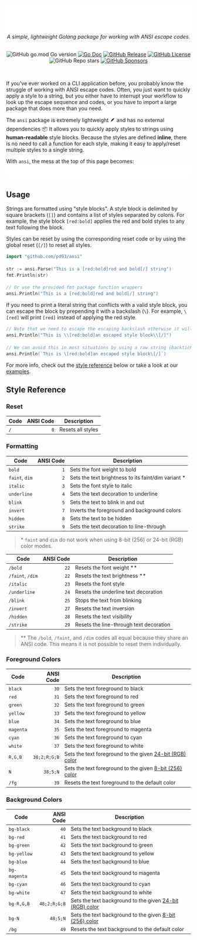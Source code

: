 <div align="center">
  <img src="res/title.svg">
</div>

<div align="center">
  <i>A simple, lightweight Golang package for working with ANSI escape codes.</i><br>
  <br>
</div>

<div align="center">

![GitHub go.mod Go version](https://img.shields.io/github/go-mod/go-version/pd93/ansi?style=flat-square)
[![Go Doc](http://img.shields.io/badge/pkg.go.dev-ansi-3a7a9a?style=flat-square)](https://pkg.go.dev/github.com/pd93/ansi)
[![GitHub Release](https://img.shields.io/github/v/release/pd93/ansi?style=flat-square)](https://github.com/pd93/ansi/releases)
[![GitHub License](https://img.shields.io/github/license/pd93/ansi?style=flat-square)](https://github.com/pd93/ansi/blob/main/LICENSE)
![GitHub Repo stars](https://img.shields.io/github/stars/pd93/ansi?style=flat-square)
[![GitHub Sponsors](https://img.shields.io/github/sponsors/pd93?style=flat-square)](https://github.com/sponsors/pd93)

</div>
<br>

If you've ever worked on a CLI application before, you probably know the
struggle of working with ANSI escape codes. Often, you just want to quickly
apply a style to a string, but you either have to interrupt your workflow to
look up the escape sequence and codes, or you have to import a large package
that does more than you need.

The `ansi` package is extremely lightweight :feather: and has no external
dependencies :package: It allows you to quickly apply styles to strings using
**human-readable** style blocks. Because the styles are defined **inline**,
there is no need to call a function for each style, making it easy to
apply/reset multiple styles to a single string.

With `ansi`, the mess at the top of this page becomes: <img src="res/ansi.svg">

## Usage

Strings are formatted using "style blocks". A style block is delimited by square
brackets (`[]`) and contains a list of styles separated by colons. For example,
the style block `[red:bold]` applies the red and bold styles to any text
following the block.

Styles can be reset by using the corresponding reset code or by using the global
reset (`[/]`) to reset all styles.

```go
import "github.com/pd93/ansi"

str := ansi.Parse("This is a [red:bold]red and bold[/] string")
fmt.Println(str)

// Or use the provided fmt package function wrappers
ansi.Println("This is a [red:bold]red and bold[/] string")
```

If you need to print a literal string that conflicts with a valid style block,
you can escape the block by prepending it with a backslash (`\`). For example,
`\[red]` will print `[red]` instead of applying the red style.

```go
// Note that we need to escape the escaping backslash otherwise it will be removed.
ansi.Println("This is \\[red:bold]an escaped style block\\[/]")

// We can avoid this in most situations by using a raw string (backticks) instead:
ansi.Println(`This is \[red:bold]an escaped style block\[/]`)
```

For more info, check out the [style reference](#style-reference) below or take a
look at our [examples](./examples/main.go).

## Style Reference

### Reset

| Code | ANSI Code | Description       |
| ---- | --------: | ----------------- |
| `/`  |       `0` | Resets all styles |

### Formatting

| Code           | ANSI Code | Description                                          |
| -------------- | --------: | ---------------------------------------------------- |
| `bold`         |       `1` | Sets the font weight to bold                         |
| `faint`, `dim` |       `2` | Sets the text brightness to its faint/dim variant \* |
| `italic`       |       `3` | Sets the font style to italic                        |
| `underline`    |       `4` | Sets the text decoration to underline                |
| `blink`        |       `5` | Sets the text to blink in and out                    |
| `invert`       |       `7` | Inverts the foreground and background colors</span>  |
| `hidden`       |       `8` | Sets the text to be hidden                           |
| `strike`       |       `9` | Sets the text decoration to line-through             |

> \* `faint` and `dim` do not work when using 8-bit (256) or 24-bit (RGB) color
> modes.

| Code             | ANSI Code | Description                             |
| ---------------- | --------: | --------------------------------------- |
| `/bold`          |      `22` | Resets the font weight \*\*             |
| `/faint`, `/dim` |      `22` | Resets the text brightness \*\*         |
| `/italic`        |      `23` | Resets the font style                   |
| `/underline`     |      `24` | Resets the underline text decoration    |
| `/blink`         |      `25` | Stops the text from blinking            |
| `/invert`        |      `27` | Resets the text inversion               |
| `/hidden`        |      `28` | Resets the text visibility              |
| `/strike`        |      `29` | Resets the line-through text decoration |

> \*\* The `/bold`, `/faint`, and `/dim` codes all equal because they share an
> ANSI code. This means it is not possible to reset them individually.

### Foreground Colors

| Code      |    ANSI Code | Description                                                        |
| --------- | -----------: | ------------------------------------------------------------------ |
| `black`   |         `30` | Sets the text foreground to black                                  |
| `red`     |         `31` | Sets the text foreground to red                                    |
| `green`   |         `32` | Sets the text foreground to green                                  |
| `yellow`  |         `33` | Sets the text foreground to yellow                                 |
| `blue`    |         `34` | Sets the text foreground to blue                                   |
| `magenta` |         `35` | Sets the text foreground to magenta                                |
| `cyan`    |         `36` | Sets the text foreground to cyan                                   |
| `white`   |         `37` | Sets the text foreground to white                                  |
| `R,G,B`   | `38;2;R;G;B` | Sets the text foreground to the given [24-bit (RGB) color][24-bit] |
| `N`       |     `38;5;N` | Sets the text foreground to the given [8-bit (256) color][8-bit]   |
| `/fg`     |         `39` | Resets the text foreground to the default color                    |

### Background Colors

| Code         |    ANSI Code | Description                                                        |
| ------------ | -----------: | ------------------------------------------------------------------ |
| `bg-black`   |         `40` | Sets the text background to black                                  |
| `bg-red`     |         `41` | Sets the text background to red                                    |
| `bg-green`   |         `42` | Sets the text background to green                                  |
| `bg-yellow`  |         `43` | Sets the text background to yellow                                 |
| `bg-blue`    |         `44` | Sets the text background to blue                                   |
| `bg-magenta` |         `45` | Sets the text background to magenta                                |
| `bg-cyan`    |         `46` | Sets the text background to cyan                                   |
| `bg-white`   |         `47` | Sets the text background to white                                  |
| `bg-R,G,B`   | `48;2;R;G;B` | Sets the text background to the given [24-bit (RGB) color][24-bit] |
| `bg-N`       |     `48;5;N` | Sets the text background to the given [8-bit (256) color][8-bit]   |
| `/bg`        |         `49` | Resets the text background to the default color                    |

[8-bit]: https://en.wikipedia.org/wiki/ANSI_escape_code#8-bit
[24-bit]: https://en.wikipedia.org/wiki/ANSI_escape_code#24-bit
